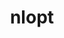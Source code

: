 ---
title: "nlopt"
layout: cache
categories: [package, develop]
meta: {"versions": ["2.7.0"], "compilers": ["gcc@=11.1.0"], "oss": ["ubuntu20.04"], "platforms": ["linux"], "targets": ["ppc64le", "x86_64_v3"], "stacks": ["e4s", "e4s-power", "root"], "num_specs": 15, "num_specs_by_stack": {"e4s-power": 8, "root": 15, "e4s": 7}}
spec_details: [{"hash": "nm2sksnc6krucxnrgaro6sr4xuqluurm", "compiler": "gcc@=11.1.0", "versions": ["2.7.0"], "os": "ubuntu20.04", "platform": "linux", "target": "ppc64le", "variants": ["build_system=cmake", "build_type=Release", "~cxx", "generator=make", "~guile", "~ipo", "~matlab", "~octave", "+python", "+shared"], "stacks": ["e4s-power", "root"], "size": "-", "tarball": "https://binaries.spack.io/develop/build_cache/linux-ubuntu20.04-ppc64le/gcc-11.1.0/nlopt-2.7.0/linux-ubuntu20.04-ppc64le-gcc-11.1.0-nlopt-2.7.0-nm2sksnc6krucxnrgaro6sr4xuqluurm.spack"}, {"hash": "fskeak3uqsc5syd2pz5d4b7gz6low6oq", "compiler": "gcc@=11.1.0", "versions": ["2.7.0"], "os": "ubuntu20.04", "platform": "linux", "target": "ppc64le", "variants": ["build_system=cmake", "build_type=Release", "~cxx", "generator=make", "~guile", "~ipo", "~matlab", "~octave", "+python", "+shared"], "stacks": ["e4s-power", "root"], "size": "-", "tarball": "https://binaries.spack.io/develop/build_cache/linux-ubuntu20.04-ppc64le/gcc-11.1.0/nlopt-2.7.0/linux-ubuntu20.04-ppc64le-gcc-11.1.0-nlopt-2.7.0-fskeak3uqsc5syd2pz5d4b7gz6low6oq.spack"}, {"hash": "66uvbprqbnrff3wg2t7ifue2k2bx5q6o", "compiler": "gcc@=11.1.0", "versions": ["2.7.0"], "os": "ubuntu20.04", "platform": "linux", "target": "ppc64le", "variants": ["build_system=cmake", "build_type=Release", "~cxx", "generator=make", "~guile", "~ipo", "~matlab", "~octave", "+python", "+shared"], "stacks": ["e4s-power", "root"], "size": "-", "tarball": "https://binaries.spack.io/develop/build_cache/linux-ubuntu20.04-ppc64le/gcc-11.1.0/nlopt-2.7.0/linux-ubuntu20.04-ppc64le-gcc-11.1.0-nlopt-2.7.0-66uvbprqbnrff3wg2t7ifue2k2bx5q6o.spack"}, {"hash": "4wtn5pkhhuoavhiusrtwbbt7owzwvq35", "compiler": "gcc@=11.1.0", "versions": ["2.7.0"], "os": "ubuntu20.04", "platform": "linux", "target": "ppc64le", "variants": ["build_system=cmake", "build_type=RelWithDebInfo", "~cxx", "generator=make", "~guile", "~ipo", "~matlab", "~octave", "+python", "+shared"], "stacks": ["e4s-power", "root"], "size": "-", "tarball": "https://binaries.spack.io/develop/build_cache/linux-ubuntu20.04-ppc64le/gcc-11.1.0/nlopt-2.7.0/linux-ubuntu20.04-ppc64le-gcc-11.1.0-nlopt-2.7.0-4wtn5pkhhuoavhiusrtwbbt7owzwvq35.spack"}, {"hash": "pxokdefls6tilwv6jutql22cuebyj7bs", "compiler": "gcc@=11.1.0", "versions": ["2.7.0"], "os": "ubuntu20.04", "platform": "linux", "target": "ppc64le", "variants": ["build_system=cmake", "build_type=Release", "~cxx", "generator=make", "~guile", "~ipo", "~matlab", "~octave", "+python", "+shared"], "stacks": ["e4s-power", "root"], "size": "-", "tarball": "https://binaries.spack.io/develop/build_cache/linux-ubuntu20.04-ppc64le/gcc-11.1.0/nlopt-2.7.0/linux-ubuntu20.04-ppc64le-gcc-11.1.0-nlopt-2.7.0-pxokdefls6tilwv6jutql22cuebyj7bs.spack"}, {"hash": "fcnh3sheszaafffjvo3migucltbcyhzl", "compiler": "gcc@=11.1.0", "versions": ["2.7.0"], "os": "ubuntu20.04", "platform": "linux", "target": "ppc64le", "variants": ["build_system=cmake", "build_type=RelWithDebInfo", "~cxx", "generator=make", "~guile", "~ipo", "~matlab", "~octave", "+python", "+shared"], "stacks": ["e4s-power", "root"], "size": "-", "tarball": "https://binaries.spack.io/develop/build_cache/linux-ubuntu20.04-ppc64le/gcc-11.1.0/nlopt-2.7.0/linux-ubuntu20.04-ppc64le-gcc-11.1.0-nlopt-2.7.0-fcnh3sheszaafffjvo3migucltbcyhzl.spack"}, {"hash": "t3dz2dcohnvtvunhux73nfu7dvxivtoc", "compiler": "gcc@=11.1.0", "versions": ["2.7.0"], "os": "ubuntu20.04", "platform": "linux", "target": "ppc64le", "variants": ["build_system=cmake", "build_type=Release", "~cxx", "generator=make", "~guile", "~ipo", "~matlab", "~octave", "+python", "+shared"], "stacks": ["e4s-power", "root"], "size": "-", "tarball": "https://binaries.spack.io/develop/build_cache/linux-ubuntu20.04-ppc64le/gcc-11.1.0/nlopt-2.7.0/linux-ubuntu20.04-ppc64le-gcc-11.1.0-nlopt-2.7.0-t3dz2dcohnvtvunhux73nfu7dvxivtoc.spack"}, {"hash": "vo25cue6c77icdyjjqtm5ugbalmwxxfs", "compiler": "gcc@=11.1.0", "versions": ["2.7.0"], "os": "ubuntu20.04", "platform": "linux", "target": "ppc64le", "variants": ["build_system=cmake", "build_type=Release", "~cxx", "generator=make", "~guile", "~ipo", "~matlab", "~octave", "+python", "+shared"], "stacks": ["e4s-power", "root"], "size": "-", "tarball": "https://binaries.spack.io/develop/build_cache/linux-ubuntu20.04-ppc64le/gcc-11.1.0/nlopt-2.7.0/linux-ubuntu20.04-ppc64le-gcc-11.1.0-nlopt-2.7.0-vo25cue6c77icdyjjqtm5ugbalmwxxfs.spack"}, {"hash": "t5mkcecfvbp34g4l2jxf7kpbhhijyit7", "compiler": "gcc@=11.1.0", "versions": ["2.7.0"], "os": "ubuntu20.04", "platform": "linux", "target": "x86_64_v3", "variants": ["build_system=cmake", "build_type=RelWithDebInfo", "~cxx", "generator=make", "~guile", "~ipo", "~matlab", "~octave", "+python", "+shared"], "stacks": ["root", "e4s"], "size": "-", "tarball": "https://binaries.spack.io/develop/build_cache/linux-ubuntu20.04-x86_64_v3/gcc-11.1.0/nlopt-2.7.0/linux-ubuntu20.04-x86_64_v3-gcc-11.1.0-nlopt-2.7.0-t5mkcecfvbp34g4l2jxf7kpbhhijyit7.spack"}, {"hash": "2ivghtrzozytspvxj54sfdm7v54a7q2m", "compiler": "gcc@=11.1.0", "versions": ["2.7.0"], "os": "ubuntu20.04", "platform": "linux", "target": "x86_64_v3", "variants": ["build_system=cmake", "build_type=Release", "~cxx", "generator=make", "~guile", "~ipo", "~matlab", "~octave", "+python", "+shared"], "stacks": ["root", "e4s"], "size": "-", "tarball": "https://binaries.spack.io/develop/build_cache/linux-ubuntu20.04-x86_64_v3/gcc-11.1.0/nlopt-2.7.0/linux-ubuntu20.04-x86_64_v3-gcc-11.1.0-nlopt-2.7.0-2ivghtrzozytspvxj54sfdm7v54a7q2m.spack"}, {"hash": "tzfnjscg7d5eih67hylknn5evyhuqvhe", "compiler": "gcc@=11.1.0", "versions": ["2.7.0"], "os": "ubuntu20.04", "platform": "linux", "target": "x86_64_v3", "variants": ["build_system=cmake", "build_type=Release", "~cxx", "generator=make", "~guile", "~ipo", "~matlab", "~octave", "+python", "+shared"], "stacks": ["root", "e4s"], "size": "-", "tarball": "https://binaries.spack.io/develop/build_cache/linux-ubuntu20.04-x86_64_v3/gcc-11.1.0/nlopt-2.7.0/linux-ubuntu20.04-x86_64_v3-gcc-11.1.0-nlopt-2.7.0-tzfnjscg7d5eih67hylknn5evyhuqvhe.spack"}, {"hash": "s4fgyfokozcqgwrqbt2rjd34xonn5vdg", "compiler": "gcc@=11.1.0", "versions": ["2.7.0"], "os": "ubuntu20.04", "platform": "linux", "target": "x86_64_v3", "variants": ["build_system=cmake", "build_type=Release", "~cxx", "generator=make", "~guile", "~ipo", "~matlab", "~octave", "+python", "+shared"], "stacks": ["root", "e4s"], "size": "-", "tarball": "https://binaries.spack.io/develop/build_cache/linux-ubuntu20.04-x86_64_v3/gcc-11.1.0/nlopt-2.7.0/linux-ubuntu20.04-x86_64_v3-gcc-11.1.0-nlopt-2.7.0-s4fgyfokozcqgwrqbt2rjd34xonn5vdg.spack"}, {"hash": "t6hchtfbbldtcqmwkevywnef3c6wwsm6", "compiler": "gcc@=11.1.0", "versions": ["2.7.0"], "os": "ubuntu20.04", "platform": "linux", "target": "x86_64_v3", "variants": ["build_system=cmake", "build_type=RelWithDebInfo", "~cxx", "generator=make", "~guile", "~ipo", "~matlab", "~octave", "+python", "+shared"], "stacks": ["root", "e4s"], "size": "-", "tarball": "https://binaries.spack.io/develop/build_cache/linux-ubuntu20.04-x86_64_v3/gcc-11.1.0/nlopt-2.7.0/linux-ubuntu20.04-x86_64_v3-gcc-11.1.0-nlopt-2.7.0-t6hchtfbbldtcqmwkevywnef3c6wwsm6.spack"}, {"hash": "c3vymi4dwgz6w6mlcjitvzt64hst37vk", "compiler": "gcc@=11.1.0", "versions": ["2.7.0"], "os": "ubuntu20.04", "platform": "linux", "target": "x86_64_v3", "variants": ["build_system=cmake", "build_type=Release", "~cxx", "generator=make", "~guile", "~ipo", "~matlab", "~octave", "+python", "+shared"], "stacks": ["root", "e4s"], "size": "-", "tarball": "https://binaries.spack.io/develop/build_cache/linux-ubuntu20.04-x86_64_v3/gcc-11.1.0/nlopt-2.7.0/linux-ubuntu20.04-x86_64_v3-gcc-11.1.0-nlopt-2.7.0-c3vymi4dwgz6w6mlcjitvzt64hst37vk.spack"}, {"hash": "kvzqjra4ap2e6zs2iepaguenib2p7d2i", "compiler": "gcc@=11.1.0", "versions": ["2.7.0"], "os": "ubuntu20.04", "platform": "linux", "target": "x86_64_v3", "variants": ["build_system=cmake", "build_type=Release", "~cxx", "generator=make", "~guile", "~ipo", "~matlab", "~octave", "+python", "+shared"], "stacks": ["root", "e4s"], "size": "-", "tarball": "https://binaries.spack.io/develop/build_cache/linux-ubuntu20.04-x86_64_v3/gcc-11.1.0/nlopt-2.7.0/linux-ubuntu20.04-x86_64_v3-gcc-11.1.0-nlopt-2.7.0-kvzqjra4ap2e6zs2iepaguenib2p7d2i.spack"}]
---